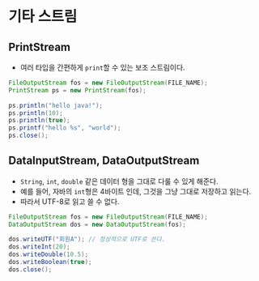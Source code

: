 # 기타 스트림

## PrintStream

- 여러 타입을 간편하게 `print`할 수 있는 보조 스트림이다.

```java
FileOutputStream fos = new FileOutputStream(FILE_NAME);
PrintStream ps = new PrintStream(fos);
		
ps.println("hello java!");
ps.println(10);
ps.println(true);
ps.printf("hello %s", "world");
ps.close();
```

## DataInputStream, DataOutputStream

- `String`, `int`, `double` 같은 데이터 형을 그대로 다룰 수 있게 해준다.
- 예를 들어, 자바의 `int`형은 4바이트 인데, 그것을 그냥 그대로 저장하고 읽는다.
- 따라서 UTF-8로 읽고 쓸 수 없다.

```java
FileOutputStream fos = new FileOutputStream(FILE_NAME);
DataOutputStream dos = new DataOutputStream(fos);
		
dos.writeUTF("회원A"); // 정상적으로 UTF로 쓴다.
dos.writeInt(20);
dos.writeDouble(10.5);
dos.writeBoolean(true);
dos.close();
```
